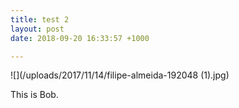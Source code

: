 ```yaml
---
title: test 2
layout: post
date: 2018-09-20 16:33:57 +1000

---
```

![](/uploads/2017/11/14/filipe-almeida-192048 (1).jpg)

This is Bob.